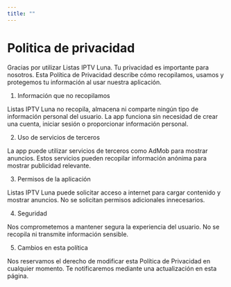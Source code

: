 ```yaml
---
title: ""
---
```


# Politica de privacidad

Gracias por utilizar Listas IPTV Luna. Tu privacidad es importante para nosotros. Esta Política de Privacidad describe cómo recopilamos, usamos y protegemos tu información al usar nuestra aplicación.

1. Información que no recopilamos

Listas IPTV Luna no recopila, almacena ni comparte ningún tipo de información personal del usuario. La app funciona sin necesidad de crear una cuenta, iniciar sesión o proporcionar información personal.

2. Uso de servicios de terceros

La app puede utilizar servicios de terceros como AdMob para mostrar anuncios. Estos servicios pueden recopilar información anónima para mostrar publicidad relevante.

3. Permisos de la aplicación

Listas IPTV Luna puede solicitar acceso a internet para cargar contenido y mostrar anuncios. No se solicitan permisos adicionales innecesarios.

4. Seguridad

Nos comprometemos a mantener segura la experiencia del usuario. No se recopila ni transmite información sensible.

5. Cambios en esta política

Nos reservamos el derecho de modificar esta Política de Privacidad en cualquier momento. Te notificaremos mediante una actualización en esta página.


